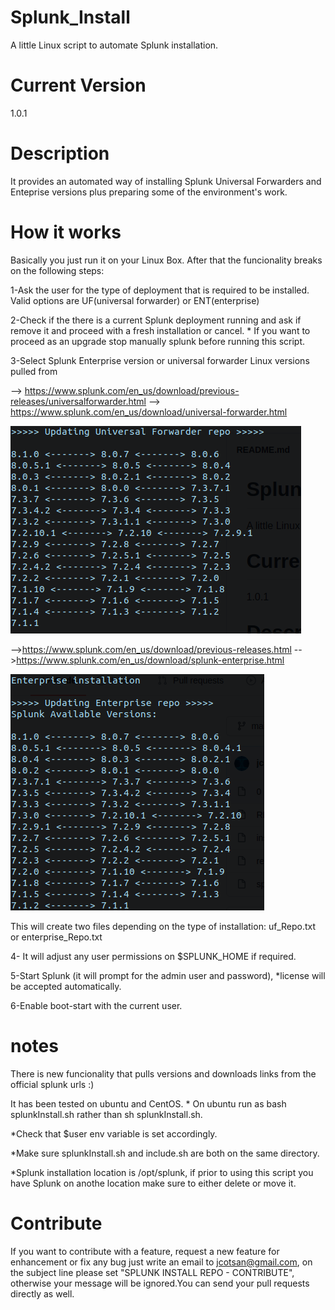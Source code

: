 # Splunk_Install
A little Linux script to automate Splunk installation.

# Current Version

1.0.1

# Description

It provides an automated way of installing Splunk Universal Forwarders and Enteprise versions plus preparing some of the environment's work.


# How it works

Basically you just run it on your Linux Box. After that the funcionality breaks on the following steps:

1-Ask the user for the type of deployment that is required to be installed. Valid options are UF(universal forwarder) or ENT(enterprise)

2-Check if the there is a current Splunk deployment running and ask if remove it and proceed with a fresh installation or cancel. * If you want to proceed as an upgrade stop manually splunk before running this script.

3-Select Splunk Enterprise version or universal forwarder Linux versions pulled from 

--> https://www.splunk.com/en_us/download/previous-releases/universalforwarder.html
--> https://www.splunk.com/en_us/download/universal-forwarder.html


![](images/uf.png)

-->https://www.splunk.com/en_us/download/previous-releases.html
-->https://www.splunk.com/en_us/download/splunk-enterprise.html

![](images/ENT.png)

This will create two files depending on the type of installation: uf_Repo.txt or enterprise_Repo.txt


4- It will adjust any user permissions on $SPLUNK_HOME if required.

5-Start Splunk (it will prompt for the admin user and password), *license will be accepted automatically.

6-Enable boot-start with the current user.

# notes

There is new funcionality that pulls versions and downloads links from the official splunk urls :)

It has been tested on ubuntu and CentOS. * On ubuntu run as bash splunkInstall.sh rather than sh splunkInstall.sh.

*Check that $user env variable is set accordingly.

*Make sure splunkInstall.sh and include.sh are both on the same directory.

*Splunk installation location is /opt/splunk, if prior to using this script you have Splunk on anothe location make sure to either delete or move it.


# Contribute

If you want to contribute with a feature, request a new feature for enhancement or fix any bug just write an email to jcotsan@gmail.com, on the subject line please set "SPLUNK INSTALL REPO - CONTRIBUTE", otherwise your message will be ignored.You can send your pull requests directly as well.




